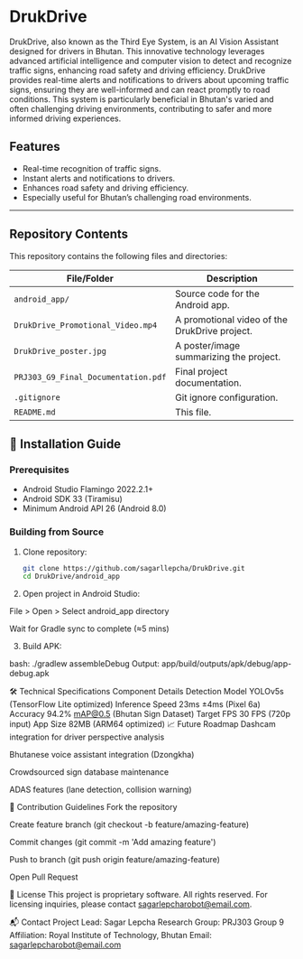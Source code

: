 # DrukDrive
DrukDrive, also known as the Third Eye System, is an AI Vision Assistant designed for drivers in Bhutan. This innovative technology leverages advanced artificial intelligence and computer vision to detect and recognize traffic signs, enhancing road safety and driving efficiency. DrukDrive provides real-time alerts and notifications to drivers about upcoming traffic signs, ensuring they are well-informed and can react promptly to road conditions. This system is particularly beneficial in Bhutan's varied and often challenging driving environments, contributing to safer and more informed driving experiences.

## Features

- Real-time recognition of traffic signs.
- Instant alerts and notifications to drivers.
- Enhances road safety and driving efficiency.
- Especially useful for Bhutan’s challenging road environments.

---

## Repository Contents

This repository contains the following files and directories:

| File/Folder                         | Description |
|------------------------------------|-------------|
| `android_app/`                     | Source code for the Android app. |
| `DrukDrive_Promotional_Video.mp4` | A promotional video of the DrukDrive project. |
| `DrukDrive_poster.jpg`            | A poster/image summarizing the project. |
| `PRJ303_G9_Final_Documentation.pdf` | Final project documentation. |
| `.gitignore`                       | Git ignore configuration. |
| `README.md`                        | This file. |


## 🚀 Installation Guide

### Prerequisites
- Android Studio Flamingo 2022.2.1+
- Android SDK 33 (Tiramisu)
- Minimum Android API 26 (Android 8.0)

### Building from Source
1. Clone repository:
   ```bash
   git clone https://github.com/sagarllepcha/DrukDrive.git
   cd DrukDrive/android_app

2. Open project in Android Studio:

File > Open > Select android_app directory

Wait for Gradle sync to complete (≈5 mins)

3. Build APK:

bash: ./gradlew assembleDebug
Output: app/build/outputs/apk/debug/app-debug.apk

🛠 Technical Specifications
Component	Details
Detection Model	YOLOv5s (TensorFlow Lite optimized)
Inference Speed	23ms ±4ms (Pixel 6a)
Accuracy	94.2% mAP@0.5 (Bhutan Sign Dataset)
Target FPS	30 FPS (720p input)
App Size	82MB (ARM64 optimized)
📈 Future Roadmap
Dashcam integration for driver perspective analysis

Bhutanese voice assistant integration (Dzongkha)

Crowdsourced sign database maintenance

ADAS features (lane detection, collision warning)

🤝 Contribution Guidelines
Fork the repository

Create feature branch (git checkout -b feature/amazing-feature)

Commit changes (git commit -m 'Add amazing feature')

Push to branch (git push origin feature/amazing-feature)

Open Pull Request

📜 License
This project is proprietary software. All rights reserved. For licensing inquiries, please contact sagarlepcharobot@email.com.

📬 Contact
Project Lead: Sagar Lepcha
Research Group: PRJ303 Group 9
Affiliation: Royal Institute of Technology, Bhutan
Email: sagarlepcharobot@email.com
